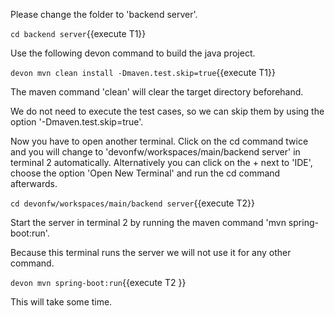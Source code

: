 

Please change the folder to &#39;backend server&#39;.

`cd backend server`{{execute T1}}
 
Use the following devon command to build the java project.

`devon mvn clean install -Dmaven.test.skip=true`{{execute T1}}

The maven command 'clean' will clear the target directory beforehand. 

We do not need to execute the test cases, so we can skip them by using the option '-Dmaven.test.skip=true'.




Now you have to open another terminal. Click on the cd command twice and you will change to &#39;devonfw/workspaces/main/backend server&#39; in terminal 2 automatically. Alternatively you can click on the + next to &#39;IDE&#39;, choose the option &#39;Open New Terminal&#39; and run the cd command afterwards. 


`cd devonfw/workspaces/main/backend server`{{execute T2}}

Start the server in terminal 2 by running the maven command 'mvn spring-boot:run'.

Because this terminal runs the server we will not use it for any other command.
 

`devon mvn spring-boot:run`{{execute T2 }}

This will take some time.

